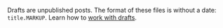 Drafts are unpublished posts.
The format of these files is without a date: `title.MARKUP`.
Learn how to [work with drafts](https://jekyllrb.com/docs/drafts/). 
